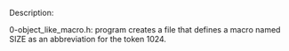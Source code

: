 Description:

0-object_like_macro.h: program creates a file that defines a macro named SIZE as an abbreviation for the token 1024.

